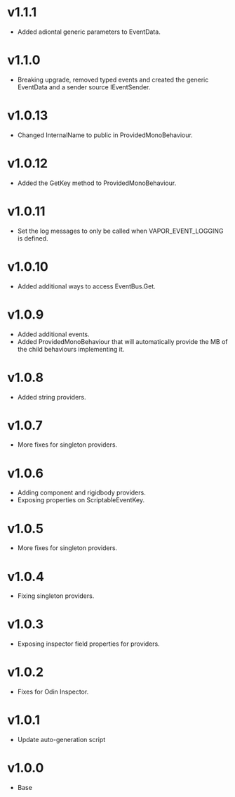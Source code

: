 # v1.1.1
* Added adiontal generic parameters to EventData<T>.

# v1.1.0
* Breaking upgrade, removed typed events and created the generic EventData<T> and a sender source IEventSender.

# v1.0.13
* Changed InternalName to public in ProvidedMonoBehaviour.

# v1.0.12
* Added the GetKey method to ProvidedMonoBehaviour.

# v1.0.11
* Set the log messages to only be called when VAPOR_EVENT_LOGGING is defined.

# v1.0.10
* Added additional ways to access EventBus.Get.

# v1.0.9
* Added additional events.
* Added ProvidedMonoBehaviour that will automatically provide the MB of the child behaviours implementing it.  

# v1.0.8
* Added string providers.

# v1.0.7
* More fixes for singleton providers.

# v1.0.6
* Adding component and rigidbody providers.
* Exposing properties on ScriptableEventKey.

# v1.0.5
* More fixes for singleton providers.

# v1.0.4
* Fixing singleton providers.

# v1.0.3
* Exposing inspector field properties for providers.

# v1.0.2
* Fixes for Odin Inspector.

# v1.0.1
* Update auto-generation script

# v1.0.0
* Base